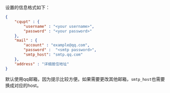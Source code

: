 
设置的信息格式如下：

```json
{
    "cqupt" : {
        "username" : "<your username>",
        "password" : "<your password>"
    },
    "mail" : {
        "account" : "example@qq.com",
        "password" :  "<smtp password>",
        "smtp_host": "smtp.qq.com"
    },
    "address" : "详细居住地址" 
}
```

默认使用qq邮箱，因为提示比较方便。如果需要更改其他邮箱，`smtp_host`也需要换成对应的host。

